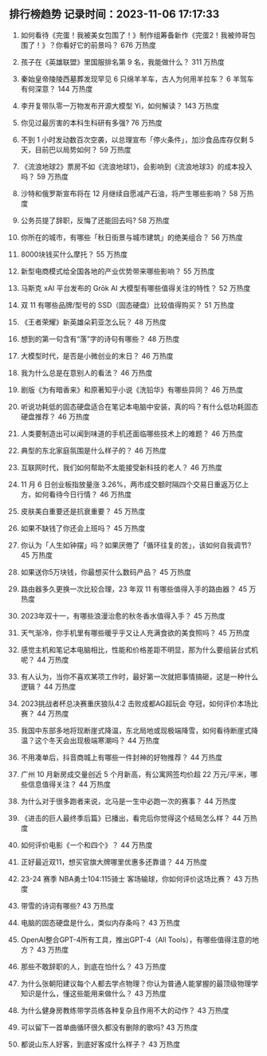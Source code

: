 
## 排行榜趋势 记录时间：2023-11-06 17:17:33
  
  1. 如何看待《完蛋！我被美女包围了！》制作组筹备新作《完蛋2！我被帅哥包围了！》？你看好它的前景吗？ 676 万热度
    
  2. 孩子在《英雄联盟》里国服排名第 9 名，我能做什么？ 311 万热度
    
  3. 秦始皇帝陵陵西墓葬发现罕见 6 只绵羊羊车，古人为何用羊拉车？ 6 羊驾车有何深意？ 144 万热度
    
  4. 李开复带队零一万物发布开源大模型 Yi，如何解读？ 143 万热度
    
  5. 你见过最厉害的本科生科研有多强? 76 万热度
    
  6. 不到 1 小时发动数百次空袭，以总理宣布「停火条件」，加沙食品库存仅剩 5 天，目前巴以局势如何？ 59 万热度
    
  7. 《流浪地球2》票房不如《流浪地球1》，会影响到《流浪地球3》的成本投入吗？ 59 万热度
    
  8. 沙特和俄罗斯宣布将在 12 月继续自愿减产石油，将产生哪些影响？ 58 万热度
    
  9. 公务员提了辞职，反悔了还能回去吗? 58 万热度
    
  10. 你所在的城市，有哪些「秋日街景与城市建筑」的绝美组合？ 56 万热度
    
  11. 8000块钱买什么摩托？ 55 万热度
    
  12. 新型电商模式给全国各地的产业优势带来哪些影响？ 55 万热度
    
  13. 马斯克 xAI 平台发布的 Grōk AI 大模型有哪些值得关注的特性？ 52 万热度
    
  14. 双 11 有哪些品牌/型号的 SSD（固态硬盘）比较值得购买？ 51 万热度
    
  15. 《王者荣耀》新英雄朵莉亚怎么玩？ 48 万热度
    
  16. 想到的第一句含有“落”字的诗句有哪些？ 48 万热度
    
  17. 大模型时代，是否是小微创业的末日？ 46 万热度
    
  18. 我为什么总是在意别人的看法？ 46 万热度
    
  19. 剧版《为有暗香来》和原著知乎小说《洗铅华》有哪些异同？ 46 万热度
    
  20. 听说功耗低的固态硬盘适合在笔记本电脑中安装，真的吗？有什么低功耗固态硬盘推荐？ 46 万热度
    
  21. 人类要制造出可以闻到味道的手机还面临哪些技术上的难题？ 46 万热度
    
  22. 典型的东北家庭氛围是什么样子的？ 46 万热度
    
  23. 互联网时代，我们如何帮助不太能接受新科技的老人？ 46 万热度
    
  24. 11 月 6 日创业板指放量涨 3.26%，两市成交额时隔四个交易日重返万亿上方，如何看待今日行情？ 46 万热度
    
  25. 皮肤美白重要还是抗衰重要？ 45 万热度
    
  26. 如果不缺钱了你还会上班吗？ 45 万热度
    
  27. 你认为「人生如钟摆」吗？如果厌倦了「循环往复的苦」，该如何自我调节? 45 万热度
    
  28. 如果送你5万块钱，你最想买什么数码产品？ 45 万热度
    
  29. 路由器多久更换一次比较合理，23 年双 11 有哪些值得入手的路由器？ 45 万热度
    
  30. 2023年双十一，有哪些浪漫治愈的秋冬香水值得入手？ 45 万热度
    
  31. 天气渐冷，你手机里有哪些暖乎乎又让人充满食欲的美食照吗？ 45 万热度
    
  32. 感觉主机和笔记本电脑相比，性能和价格差距不明显，那为什么要组装台式机呢？ 44 万热度
    
  33. 有人认为，当你不喜欢某项工作时，最好第一次就把事情搞砸，这是一种什么逻辑？ 44 万热度
    
  34. 2023挑战者杯总决赛重庆狼队4:2 击败成都AG超玩会 夺冠，如何评价本场比赛？ 44 万热度
    
  35. 我国中东部多地将现断崖式降温，东北局地或现极端降雪，如何看待断崖式降温？这个冬天会出现极端寒潮吗？ 44 万热度
    
  36. 不用凑单后，抖音商城上有哪些一件封神的好物推荐？ 44 万热度
    
  37. 广州 10 月新房成交量创近 5 个月新高，有公寓网签均价超 22 万元/平米，哪些信息值得关注？ 44 万热度
    
  38. 为什么对于很多跑者来说，北马是一生中必跑一次的赛事？ 44 万热度
    
  39. 《进击的巨人最终季后篇》已播出，看完后你觉得这个结局怎么样？ 44 万热度
    
  40. 如何评价电影《一个和四个》？ 44 万热度
    
  41. 正好最近双11，想买官旗大牌哪里优惠多还靠谱？ 44 万热度
    
  42. 23-24 赛季 NBA勇士104:115骑士 客场输球，你如何评价这场比赛？ 43 万热度
    
  43. 带雪的诗词有哪些? 43 万热度
    
  44. 电脑的固态硬盘是什么，类似内存条吗？ 43 万热度
    
  45. OpenAI整合GPT-4所有工具，推出GPT-4（All Tools），有哪些值得注意的地方？ 43 万热度
    
  46. 那些不敢辞职的人，到底在怕什么？ 43 万热度
    
  47. 为什么张朝阳建议每个人都去学点物理？你认为普通人能掌握的最顶级物理学知识是什么，懂这些能用来做什么？ 43 万热度
    
  48. 为什么健身房教练带学员练各种复杂且作用不大的动作？ 43 万热度
    
  49. 可以留下一首单曲循环很久都没有删除的歌吗? 43 万热度
    
  50. 都说山东人好客，到底好客成什么样子？ 43 万热度
    